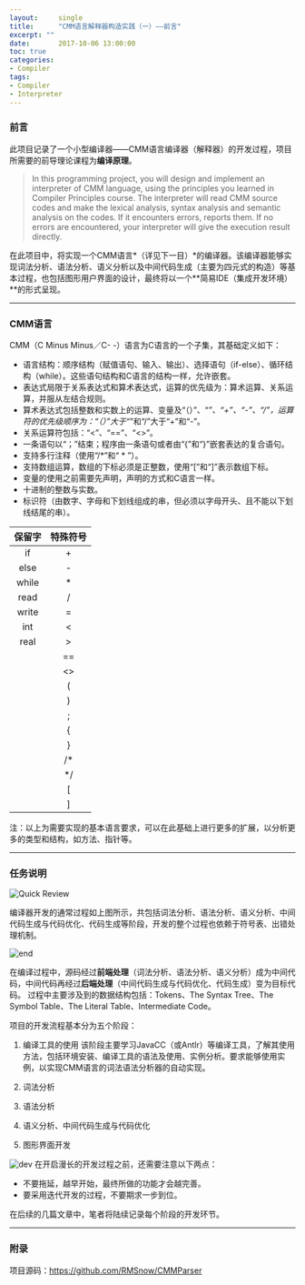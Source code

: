 ```yaml
---
layout:     single
title:      "CMM语言解释器构造实践（一）——前言"
excerpt: ""
date:       2017-10-06 13:00:00
toc: true
categories:
- Compiler
tags:
- Compiler
- Interpreter
---
```


### 前言

此项目记录了一个小型编译器——CMM语言编译器（解释器）的开发过程，项目所需要的前导理论课程为**编译原理**。

> In this programming project, you will design and implement an interpreter of CMM language, using the principles you learned in Compiler Principles course. The interpreter will read CMM source codes and make the lexical analysis, syntax analysis and semantic analysis on the codes. If it encounters errors, reports them. If no errors are encountered, your interpreter will give the execution result directly.

在此项目中，将实现一个CMM语言*（详见下一目）*的编译器。该编译器能够实现词法分析、语法分析、语义分析以及中间代码生成（主要为四元式的构造）等基本过程，也包括图形用户界面的设计，最终将以一个**简易IDE（集成开发环境）**的形式呈现。

----------


### CMM语言

CMM（C Minus Minus／C- -）语言为C语言的一个子集，其基础定义如下：

 - 语言结构：顺序结构（赋值语句、输入、输出）、选择语句（if-else）、循环结构（while）。这些语句结构和C语言的结构一样，允许嵌套。
 - 表达式局限于关系表达式和算术表达式，运算的优先级为：算术运算、关系运算，并服从左结合规则。
 -  算术表达式包括整数和实数上的运算、变量及“（）”、“*”、“+”、“-”、“/”，运算符的优先级顺序为：“（）”大于“*”和“/”大于“+”和“-”。
 -  关系运算符包括：“<”、“==”、“<>”。 
 -  一条语句以“；”结束；程序由一条语句或者由“{”和“}”嵌套表达的复合语句。
 - 支持多行注释（使用“/*”和“ * ”）。
 - 支持数组运算，数组的下标必须是正整数，使用“[”和“]”表示数组下标。
 - 变量的使用之前需要先声明，声明的方式和C语言一样。
 - 十进制的整数与实数。
 - 标识符（由数字、字母和下划线组成的串，但必须以字母开头、且不能以下划线结尾的串）。

|保留字|特殊符号|
|:-:|:-:|
|if|+|
|else|-|
|while|*|
|read|/|
|write|=|
|int|<|
|real|>|
||==|
||<>|
||(|
||)|
||;|
||{|
||}|
||/*|
||*/|
||[|
||]|

注：以上为需要实现的基本语言要求，可以在此基础上进行更多的扩展，以分析更多的类型和结构，如方法、指针等。

----------

### 任务说明

![Quick Review](http://img.my.csdn.net/uploads/201710/06/1507268146_4236.png)

编译器开发的通常过程如上图所示，共包括词法分析、语法分析、语义分析、中间代码生成与代码优化、代码生成等阶段，开发的整个过程也依赖于符号表、出错处理机制。


![end](http://img.my.csdn.net/uploads/201710/06/1507268679_7496.png)

在编译过程中，源码经过**前端处理**（词法分析、语法分析、语义分析）成为中间代码，中间代码再经过**后端处理**（中间代码生成与代码优化、代码生成）变为目标代码。
过程中主要涉及到的数据结构包括：Tokens、The Syntax Tree、The Symbol Table、The Literal Table、Intermediate Code。

项目的开发流程基本分为五个阶段：

 1. 编译工具的使用
 该阶段主要学习JavaCC（或Antlr）等编译工具，了解其使用方法，包括环境安装、编译工具的语法及使用、实例分析。要求能够使用实例，以实现CMM语言的词法语法分析器的自动实现。

 2. 词法分析

 3. 语法分析

 4. 语义分析、中间代码生成与代码优化

 5. 图形界面开发

![dev](http://img.my.csdn.net/uploads/201710/06/1507305010_8215.png)
在开启漫长的开发过程之前，还需要注意以下两点：

 - 不要拖延，越早开始，最终所做的功能才会越完善。
 - 要采用迭代开发的过程，不要期求一步到位。

在后续的几篇文章中，笔者将陆续记录每个阶段的开发环节。

----------


### 附录

项目源码：https://github.com/RMSnow/CMMParser
